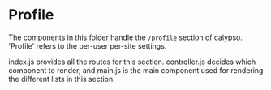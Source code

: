# Profile

The components in this folder handle the `/profile` section of calypso. 'Profile' refers to the per-user per-site settings.

index.js provides all the routes for this section. controller.js decides which component to render, and main.js
is the main component used for rendering the different lists in this section.

